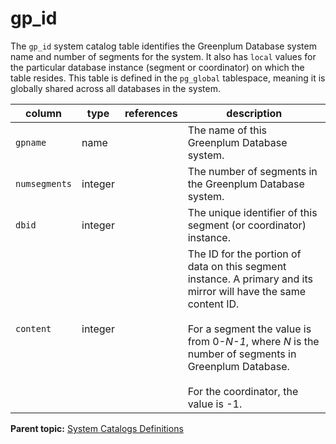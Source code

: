 # gp_id 

The `gp_id` system catalog table identifies the Greenplum Database system name and number of segments for the system. It also has `local` values for the particular database instance \(segment or coordinator\) on which the table resides. This table is defined in the `pg_global` tablespace, meaning it is globally shared across all databases in the system.

|column|type|references|description|
|------|----|----------|-----------|
|`gpname`|name| |The name of this Greenplum Database system.|
|`numsegments`|integer| |The number of segments in the Greenplum Database system.|
|`dbid`|integer| |The unique identifier of this segment \(or coordinator\) instance.|
|`content`|integer| |The ID for the portion of data on this segment instance. A primary and its mirror will have the same content ID.<br/><br/>For a segment the value is from 0-*N-1*, where *N* is the number of segments in Greenplum Database.<br/><br/>For the coordinator, the value is -1.|

**Parent topic:** [System Catalogs Definitions](../system_catalogs/catalog_ref-html.html)

